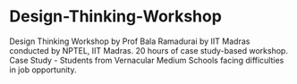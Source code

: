 # Design-Thinking-Workshop
Design Thinking Workshop by Prof Bala Ramadurai by IIT Madras conducted by NPTEL, IIT Madras. 20 hours of case study-based workshop.
Case Study - Students from Vernacular Medium Schools facing difficulties in job opportunity.

